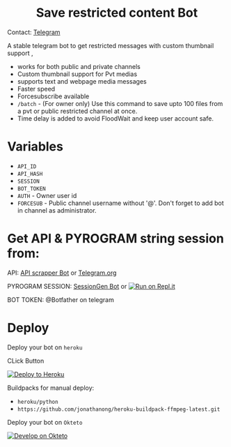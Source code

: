 <h1 align="center">
  <b>Save restricted content Bot</b>
</h1> 

Contact: [Telegram](https://t.me/srcb_here)

A stable telegram bot to get restricted messages with custom thumbnail support ,

- works for both public and private channels
- Custom thumbnail support for Pvt medias
- supports text and webpage media messages
- Faster speed
- Forcesubscribe available 
- `/batch` - (For owner only) Use this command to save upto 100 files from a pvt or public restricted channel at once.
- Time delay is added to avoid FloodWait and keep user account safe. 

# Variables

- `API_ID`
- `API_HASH`
- `SESSION`
- `BOT_TOKEN` 
- `AUTH` - Owner user id
- `FORCESUB` - Public channel username without '@'. Don't forget to add bot in channel as administrator. 

# Get API & PYROGRAM string session from:
 
API: [API scrapper Bot](https://t.me/USETGSBOT) or [Telegram.org](https://my.telegram.org/auth)

PYROGRAM SESSION: [SessionGen Bot](https://t.me/SessionStringGeneratorZBot) or [![Run on Repl.it](https://replit.com/badge/github/vasusen-code/saverestrictedcontentbot)](https://replit.com/@SpEcHiDe/GenerateStringSession)

BOT TOKEN: @Botfather on telegram

# Deploy
  
Deploy your bot on `heroku`

CLick Button

[![Deploy to Heroku](https://www.herokucdn.com/deploy/button.png)](https://heroku.com/deploy?template=ur_repo)
  
Buildpacks for manual deploy:

- `heroku/python`
- `https://github.com/jonathanong/heroku-buildpack-ffmpeg-latest.git`

Deploy your bot on `Okteto`
  
[![Develop on Okteto](https://okteto.com/develop-okteto.svg)](https://cloud.okteto.com)
